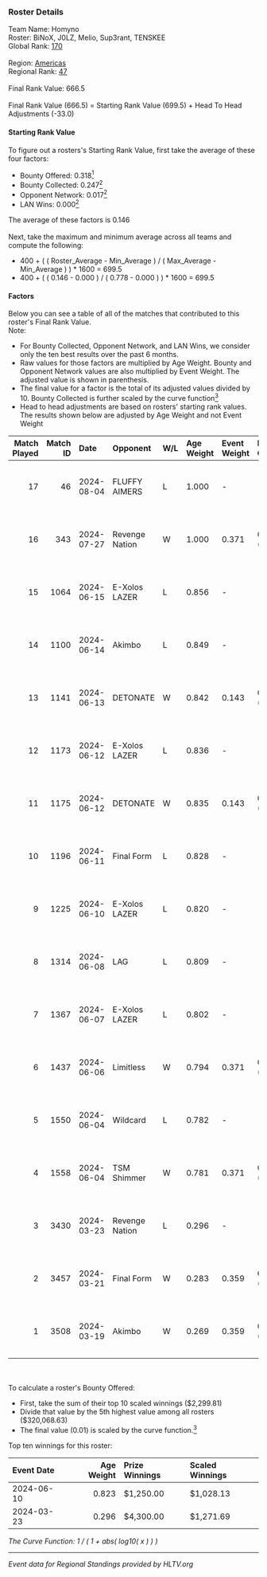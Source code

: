 ### Roster Details<br />
Team Name: Homyno<br />
Roster: BiNoX, J0LZ, Melio, Sup3rant, TENSKEE<br />
Global Rank: [170](../standings_global.md)<br />
<br />
Region: [Americas]( ../standings_americas.md)<br />
Regional Rank: [47]( ../standings_americas.md)<br />
<br />
Final Rank Value:  666.5<br />
<br />
Final Rank Value (666.5) = Starting Rank Value (699.5) + Head To Head Adjustments (-33.0)<br />

#### Starting Rank Value<br />
To figure out a rosters's Starting Rank Value, first take the average of these four factors:<br />
- Bounty Offered: 0.318[<sup>1</sup>](#table2)
- Bounty Collected: 0.247[<sup>2</sup>](#table1)
- Opponent Network: 0.017[<sup>2</sup>](#table1)
- LAN Wins: 0.000[<sup>2</sup>](#table1)

The average of these factors is 0.146<br />
<br />
Next, take the maximum and minimum average across all teams and compute the following:<br />
- 400 + ( ( Roster_Average - Min_Average ) / ( Max_Average - Min_Average ) ) * 1600 = 699.5
- 400 + ( ( 0.146 - 0.000 ) / ( 0.778 - 0.000 ) ) * 1600 = 699.5


#### Factors<br />
Below you can see a table of all of the matches that contributed to this roster's Final Rank Value.<br />
Note:<br />

- For Bounty Collected, Opponent Network, and LAN Wins, we consider only the ten best results over the past 6 months.
- Raw values for those factors are multiplied by Age Weight. Bounty and Opponent Network values are also multiplied by Event Weight. The adjusted value is shown in parenthesis.
- The final value for a factor is the total of its adjusted values divided by 10. Bounty Collected is further scaled by the curve function[<sup>3</sup>](#curveFunction)
- Head to head adjustments are based on rosters' starting rank values. The results shown below are adjusted by Age Weight and not Event Weight
<span id="table1"></span><br />


| Match Played | Match ID | Date       | Opponent       | W/L | Age Weight | Event Weight | Bounty Collected | Opponent Network | LAN Wins  | H2H Adj. | Roster                                |
| -: | -: | :- | :- | :- | :- | :- | :- | :- | :- | -: | :- |
|           17 |       46 | 2024-08-04 | FLUFFY AIMERS  | L   | 1.000      | -            | -                | -                | -         |   -13.38 | BiNoX, J0LZ, Melio, Sup3rant, TENSKEE |
|           16 |      343 | 2024-07-27 | Revenge Nation | W   | 1.000      | 0.371        | 0.006 (0.002)    | 0.097 (0.036)    | 0 (0.000) |    17.22 | BiNoX, Gabie, J0LZ, Melio, TENSKEE    |
|           15 |     1064 | 2024-06-15 | E-Xolos LAZER  | L   | 0.856      | -            | -                | -                | -         |    -9.03 | Gabie, J0LZ, Melio, TENSKEE, YuZ      |
|           14 |     1100 | 2024-06-14 | Akimbo         | L   | 0.849      | -            | -                | -                | -         |    -8.95 | Gabie, J0LZ, Melio, TENSKEE, YuZ      |
|           13 |     1141 | 2024-06-13 | DETONATE       | W   | 0.842      | 0.143        | 0.000 (0.000)    | 0.071 (0.008)    | 0 (0.000) |     8.15 | Gabie, J0LZ, Melio, TENSKEE, YuZ      |
|           12 |     1173 | 2024-06-12 | E-Xolos LAZER  | L   | 0.836      | -            | -                | -                | -         |    -9.25 | Gabie, J0LZ, Melio, TENSKEE, YuZ      |
|           11 |     1175 | 2024-06-12 | DETONATE       | W   | 0.835      | 0.143        | 0.000 (0.000)    | 0.071 (0.008)    | 0 (0.000) |     7.80 | Gabie, J0LZ, Melio, TENSKEE, YuZ      |
|           10 |     1196 | 2024-06-11 | Final Form     | L   | 0.828      | -            | -                | -                | -         |   -14.47 | Gabie, J0LZ, Melio, TENSKEE, YuZ      |
|            9 |     1225 | 2024-06-10 | E-Xolos LAZER  | L   | 0.820      | -            | -                | -                | -         |   -10.22 | Gabie, J0LZ, Melio, TENSKEE, YuZ      |
|            8 |     1314 | 2024-06-08 | LAG            | L   | 0.809      | -            | -                | -                | -         |    -8.69 | Gabie, J0LZ, Melio, TENSKEE, YuZ      |
|            7 |     1367 | 2024-06-07 | E-Xolos LAZER  | L   | 0.802      | -            | -                | -                | -         |   -11.24 | Gabie, J0LZ, Melio, TENSKEE, YuZ      |
|            6 |     1437 | 2024-06-06 | Limitless      | W   | 0.794      | 0.371        | 0.001 (0.000)    | 0.159 (0.047)    | 0 (0.000) |     9.05 | Gabie, J0LZ, Melio, TENSKEE, YuZ      |
|            5 |     1550 | 2024-06-04 | Wildcard       | L   | 0.782      | -            | -                | -                | -         |    -5.60 | Gabie, J0LZ, Melio, TENSKEE, YuZ      |
|            4 |     1558 | 2024-06-04 | TSM Shimmer    | W   | 0.781      | 0.371        | 0.020 (0.006)    | 0.191 (0.055)    | 0 (0.000) |    12.54 | Gabie, J0LZ, Melio, TENSKEE, YuZ      |
|            3 |     3430 | 2024-03-23 | Revenge Nation | L   | 0.296      | -            | -                | -                | -         |    -4.62 | Gabie, J0LZ, Melio, TENSKEE, YuZ      |
|            2 |     3457 | 2024-03-21 | Final Form     | W   | 0.283      | 0.359        | 0.003 (0.000)    | 0.063 (0.006)    | 0 (0.000) |     3.84 | Gabie, J0LZ, Melio, TENSKEE, YuZ      |
|            1 |     3508 | 2024-03-19 | Akimbo         | W   | 0.269      | 0.359        | 0.003 (0.000)    | 0.071 (0.007)    | 0 (0.000) |     3.81 | Gabie, J0LZ, Melio, TENSKEE, YuZ      |

<br />
<span id="table2"></span><br />
To calculate a roster's Bounty Offered:<br />

- First, take the sum of their top 10 scaled winnings ($2,299.81)
- Divide that value by the 5th highest value among all rosters ($320,068.63)
- The final value (0.01) is scaled by the curve function.[<sup>3</sup>](#curveFunction)

Top ten winnings for this roster:<br />

| Event Date | Age Weight | Prize Winnings | Scaled Winnings |
| :- | -: | :- | :- |
| 2024-06-10 |      0.823 | $1,250.00      | $1,028.13       |
| 2024-03-23 |      0.296 | $4,300.00      | $1,271.69       |


<span id="curveFunction"></span>_The Curve Function: 1 / ( 1 + abs( log10( x ) ) )_<br />

---
_Event data for Regional Standings provided by HLTV.org_<br />

